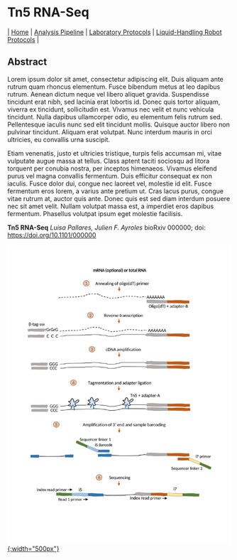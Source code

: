 # Tn5 RNA-Seq

\| [Home](index) \| [Analysis Pipeline](pipeline) \| [Laboratory Protocols](laboratory_protocols) \| [Liquid-Handling Robot Protocols](robot_protocols) \|

## Abstract

Lorem ipsum dolor sit amet, consectetur adipiscing elit. Duis aliquam ante rutrum quam rhoncus elementum. Fusce bibendum metus at leo dapibus rutrum. Aenean dictum neque vel libero aliquet gravida. Suspendisse tincidunt erat nibh, sed lacinia erat lobortis id. Donec quis tortor aliquam, viverra ex tincidunt, sollicitudin est. Vivamus nec velit et nunc vehicula tincidunt. Nulla dapibus ullamcorper odio, eu elementum felis rutrum sed. Pellentesque iaculis nunc sed elit tincidunt mollis. Quisque auctor libero non pulvinar tincidunt. Aliquam erat volutpat. Nunc interdum mauris in orci ultricies, eu convallis urna suscipit.

Etiam venenatis, justo et ultricies tristique, turpis felis accumsan mi, vitae vulputate augue massa at tellus. Class aptent taciti sociosqu ad litora torquent per conubia nostra, per inceptos himenaeos. Vivamus eleifend purus vel magna convallis fermentum. Duis efficitur consequat ex non iaculis. Fusce dolor dui, congue nec laoreet vel, molestie id elit. Fusce fermentum eros lorem, a varius ante pretium ut. Cras lacus purus, congue vitae rutrum at, auctor quis ante. Donec quis est sed diam interdum posuere nec sit amet velit. Nullam volutpat massa est, a imperdiet eros dapibus fermentum. Phasellus volutpat ipsum eget molestie facilisis. 

**Tn5 RNA-Seq**
_Luisa Pallares, Julien F. Ayroles_
bioRxiv 000000; doi: <https://doi.org/10.1101/000000>

[![Figure describing the protocol](FigureDescribingProtocol.png){:width="500px"}](FigureDescribingProtocol.pdf)
